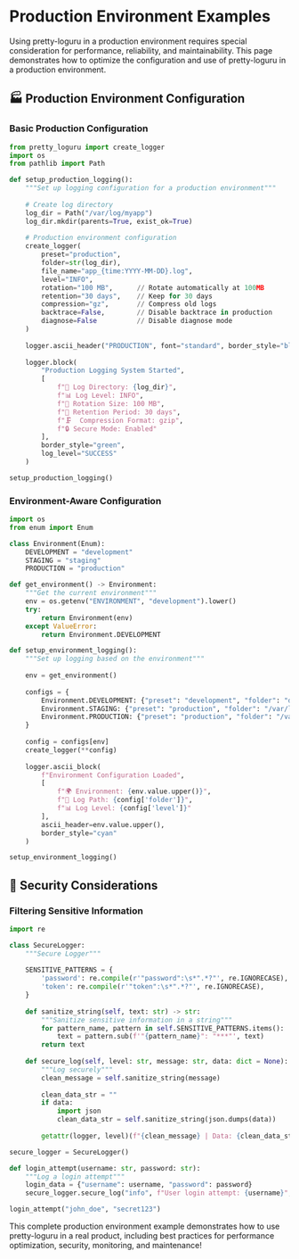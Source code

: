 # Production Environment Examples

Using pretty-loguru in a production environment requires special consideration for performance, reliability, and maintainability. This page demonstrates how to optimize the configuration and use of pretty-loguru in a production environment.

## 🏭 Production Environment Configuration

### Basic Production Configuration

```python
from pretty_loguru import create_logger
import os
from pathlib import Path

def setup_production_logging():
    """Set up logging configuration for a production environment"""
    
    # Create log directory
    log_dir = Path("/var/log/myapp")
    log_dir.mkdir(parents=True, exist_ok=True)
    
    # Production environment configuration
    create_logger(
        preset="production",
        folder=str(log_dir),
        file_name="app_{time:YYYY-MM-DD}.log",
        level="INFO",
        rotation="100 MB",      // Rotate automatically at 100MB
        retention="30 days",    // Keep for 30 days
        compression="gz",       // Compress old logs
        backtrace=False,        // Disable backtrace in production
        diagnose=False          // Disable diagnose mode
    )
    
    logger.ascii_header("PRODUCTION", font="standard", border_style="blue")
    
    logger.block(
        "Production Logging System Started",
        [
            f"📁 Log Directory: {log_dir}",
            f"📊 Log Level: INFO",
            f"🔄 Rotation Size: 100 MB",
            f"📅 Retention Period: 30 days",
            f"🗜️  Compression Format: gzip",
            f"🔒 Secure Mode: Enabled"
        ],
        border_style="green",
        log_level="SUCCESS"
    )

setup_production_logging()
```

### Environment-Aware Configuration

```python
import os
from enum import Enum

class Environment(Enum):
    DEVELOPMENT = "development"
    STAGING = "staging"
    PRODUCTION = "production"

def get_environment() -> Environment:
    """Get the current environment"""
    env = os.getenv("ENVIRONMENT", "development").lower()
    try:
        return Environment(env)
    except ValueError:
        return Environment.DEVELOPMENT

def setup_environment_logging():
    """Set up logging based on the environment"""
    
    env = get_environment()
    
    configs = {
        Environment.DEVELOPMENT: {"preset": "development", "folder": "dev_logs", "level": "DEBUG"},
        Environment.STAGING: {"preset": "production", "folder": "/var/log/myapp/staging", "level": "INFO"},
        Environment.PRODUCTION: {"preset": "production", "folder": "/var/log/myapp/production", "level": "WARNING"}
    }
    
    config = configs[env]
    create_logger(**config)
    
    logger.ascii_block(
        f"Environment Configuration Loaded",
        [
            f"🌍 Environment: {env.value.upper()}",
            f"📁 Log Path: {config['folder']}",
            f"📊 Log Level: {config['level']}"
        ],
        ascii_header=env.value.upper(),
        border_style="cyan"
    )

setup_environment_logging()
```

## 🔐 Security Considerations

### Filtering Sensitive Information

```python
import re

class SecureLogger:
    """Secure Logger"""
    
    SENSITIVE_PATTERNS = {
        'password': re.compile(r'"password":\s*".*?"', re.IGNORECASE),
        'token': re.compile(r'"token":\s*".*?"', re.IGNORECASE),
    }
    
    def sanitize_string(self, text: str) -> str:
        """Sanitize sensitive information in a string"""
        for pattern_name, pattern in self.SENSITIVE_PATTERNS.items():
            text = pattern.sub(f'"{pattern_name}": "***"', text)
        return text
    
    def secure_log(self, level: str, message: str, data: dict = None):
        """Log securely"""
        clean_message = self.sanitize_string(message)
        
        clean_data_str = ""
        if data:
            import json
            clean_data_str = self.sanitize_string(json.dumps(data))
        
        getattr(logger, level)(f"{clean_message} | Data: {clean_data_str}")

secure_logger = SecureLogger()

def login_attempt(username: str, password: str):
    """Log a login attempt"""
    login_data = {"username": username, "password": password}
    secure_logger.secure_log("info", f"User login attempt: {username}", login_data)

login_attempt("john_doe", "secret123")
```

This complete production environment example demonstrates how to use pretty-loguru in a real product, including best practices for performance optimization, security, monitoring, and maintenance!
